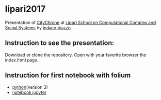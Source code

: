 # lipari2017

Presentation of [CityChrone](www.citychrone.org) at [Lipari School on Computational Complex and Social Systems](https://complex.liparischool.it/) by [indaco biazzo](ocadni.github.io)

## Instruction to see the presentation:
Download or clone the repository. Open with your favorite browser the index.html page.

## Instruction for first notebook with folium
 *  <a href="https://www.python.org/downloads/" target="_blank">python</a>(version 3)
 *  <a href="https://jupyter.org/install.html" target="_blank">notebook jupyter</a>

